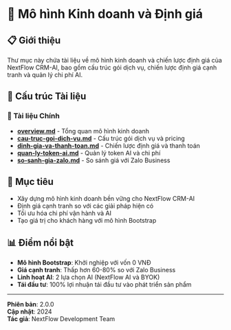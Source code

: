 # 💼 Mô hình Kinh doanh và Định giá

## 📋 Giới thiệu

Thư mục này chứa tài liệu về mô hình kinh doanh và chiến lược định giá của NextFlow CRM-AI, bao gồm cấu trúc gói dịch vụ, chiến lược định giá cạnh tranh và quản lý chi phí AI.

## 📁 Cấu trúc Tài liệu

### 📄 Tài liệu Chính
- **[overview.md](./overview.md)** - Tổng quan mô hình kinh doanh
- **[cau-truc-goi-dich-vu.md](./cau-truc-goi-dich-vu%20(Cấu%20trúc%20gói%20dịch%20vụ%20và%20pricing).md)** - Cấu trúc gói dịch vụ và pricing
- **[dinh-gia-va-thanh-toan.md](./dinh-gia-va-thanh-toan%20(Chiến%20lược%20định%20giá%20và%20thanh%20toán).md)** - Chiến lược định giá và thanh toán
- **[quan-ly-token-ai.md](./quan-ly-token-ai%20(Quản%20lý%20token%20AI%20và%20chi%20phí).md)** - Quản lý token AI và chi phí
- **[so-sanh-gia-zalo.md](./so-sanh-gia-zalo%20(So%20sánh%20giá%20với%20Zalo%20Business).md)** - So sánh giá với Zalo Business

## 🎯 Mục tiêu

- Xây dựng mô hình kinh doanh bền vững cho NextFlow CRM-AI
- Định giá cạnh tranh so với các giải pháp hiện có
- Tối ưu hóa chi phí vận hành và AI
- Tạo giá trị cho khách hàng với mô hình Bootstrap

## 📊 Điểm nổi bật

- **Mô hình Bootstrap**: Khởi nghiệp với vốn 0 VNĐ
- **Giá cạnh tranh**: Thấp hơn 60-80% so với Zalo Business
- **Linh hoạt AI**: 2 lựa chọn AI (NextFlow AI và BYOK)
- **Tái đầu tư**: 100% lợi nhuận tái đầu tư vào phát triển sản phẩm

---

**Phiên bản**: 2.0.0  
**Cập nhật**: 2024  
**Tác giả**: NextFlow Development Team